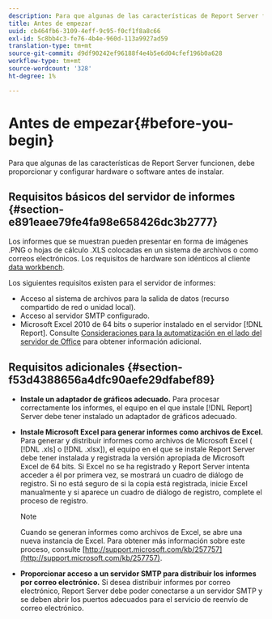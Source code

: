 ```yaml
---
description: Para que algunas de las características de Report Server funcionen, debe proporcionar y configurar hardware o software antes de instalar.
title: Antes de empezar
uuid: cb464fb6-3109-4eff-9c95-f0cf1f8a8c66
exl-id: 5c8bb4c3-fe76-4b4e-960d-113a9927ad59
translation-type: tm+mt
source-git-commit: d9df90242ef96188f4e4b5e6d04cfef196b0a628
workflow-type: tm+mt
source-wordcount: '328'
ht-degree: 1%

---
```


# Antes de empezar{#before-you-begin}

Para que algunas de las características de Report Server funcionen, debe proporcionar y configurar hardware o software antes de instalar.

## Requisitos básicos del servidor de informes {#section-e891eaee79fe4fa98e658426dc3b2777}

Los informes que se muestran pueden presentar en forma de imágenes .PNG o hojas de cálculo .XLS colocadas en un sistema de archivos o como correos electrónicos. Los requisitos de hardware son idénticos al cliente [data workbench](https://docs.adobe.com/content/help/en/data-workbench/using/install/c-data-workbench-client-install.html#Data_Workbench_Client_Minimum_System_Requirements).

Los siguientes requisitos existen para el servidor de informes:

* Acceso al sistema de archivos para la salida de datos (recurso compartido de red o unidad local).
* Acceso al servidor SMTP configurado.
* Microsoft Excel 2010 de 64 bits o superior instalado en el servidor [!DNL Report]. Consulte [Consideraciones para la automatización en el lado del servidor de Office](http://support.microsoft.com/kb/257757) para obtener información adicional.

## Requisitos adicionales {#section-f53d4388656a4dfc90aefe29dfabef89}

* **Instale un adaptador de gráficos adecuado.** Para procesar correctamente los informes, el equipo en el que instale  [!DNL Report] Server debe tener instalado un adaptador de gráficos adecuado.

* **Instale Microsoft Excel para generar informes como archivos de Excel.** Para generar y distribuir informes como archivos de Microsoft Excel (  [!DNL .xls] o  [!DNL .xlsx]), el equipo en el que se instale Report Server debe tener instalada y registrada la versión apropiada de Microsoft Excel de 64 bits. Si Excel no se ha registrado y Report Server intenta acceder a él por primera vez, se mostrará un cuadro de diálogo de registro. Si no está seguro de si la copia está registrada, inicie Excel manualmente y si aparece un cuadro de diálogo de registro, complete el proceso de registro.

   >[!NOTE]
   >
   >Cuando se generan informes como archivos de Excel, se abre una nueva instancia de Excel. Para obtener más información sobre este proceso, consulte [http://support.microsoft.com/kb/257757](http://support.microsoft.com/kb/257757).

* **Proporcionar acceso a un servidor SMTP para distribuir los informes por correo electrónico.** Si desea distribuir informes por correo electrónico, Report Server debe poder conectarse a un servidor SMTP y se deben abrir los puertos adecuados para el servicio de reenvío de correo electrónico.
